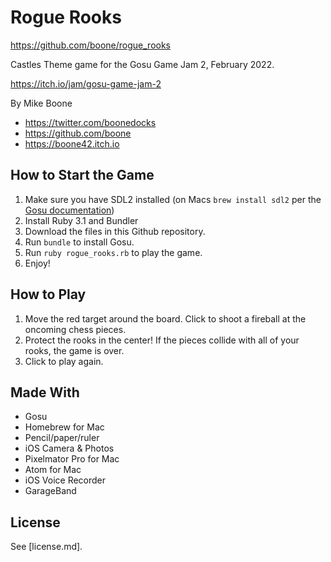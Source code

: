 # Rogue Rooks

https://github.com/boone/rogue_rooks

Castles Theme game for the Gosu Game Jam 2, February 2022.

https://itch.io/jam/gosu-game-jam-2

By Mike Boone
* https://twitter.com/boonedocks
* https://github.com/boone
* https://boone42.itch.io


## How to Start the Game

1. Make sure you have SDL2 installed (on Macs `brew install sdl2` per the [Gosu documentation](https://github.com/gosu/gosu/wiki/Getting-Started-on-OS-X))
1. Install Ruby 3.1 and Bundler
1. Download the files in this Github repository.
1. Run `bundle` to install Gosu.
1. Run `ruby rogue_rooks.rb` to play the game.
1. Enjoy!

## How to Play

1. Move the red target around the board. Click to shoot a fireball at the oncoming chess pieces.
1. Protect the rooks in the center! If the pieces collide with all of your rooks, the game is over.
1. Click to play again.

## Made With

* Gosu
* Homebrew for Mac
* Pencil/paper/ruler
* iOS Camera & Photos
* Pixelmator Pro for Mac
* Atom for Mac
* iOS Voice Recorder
* GarageBand

## License

See [license.md].

